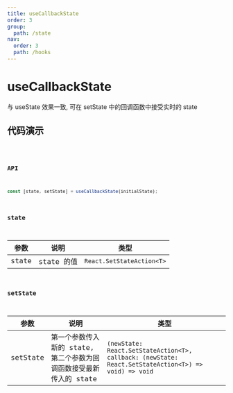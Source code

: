 ```yaml
---
title: useCallbackState
order: 3
group:
  path: /state
nav:
  order: 3
  path: /hooks
---
```


# useCallbackState

与 useState 效果一致, 可在 setState 中的回调函数中接受实时的 state

## 代码演示

<code src='./demos/demo1.tsx' />

### API

```ts
const [state, setState] = useCallbackState(initialState);
```

### state

| 参数  | 说明       | 类型                      |
| ----- | ---------- | ------------------------- |
| state | state 的值 | `React.SetStateAction<T>` |

### setState

| 参数 | 说明 | 类型 |
| --- | --- | --- |
| setState | 第一个参数传入新的 state,第二个参数为回调函数接受最新传入的 state | `(newState: React.SetStateAction<T>, callback: (newState: React.SetStateAction<T>) => void) => void` |
